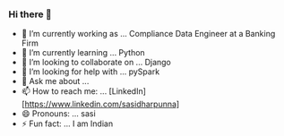 ### Hi there 👋


- 🔭 I’m currently working as ... Compliance Data Engineer at a Banking Firm
- 🌱 I’m currently learning ... Python
- 👯 I’m looking to collaborate on ... Django
- 🤔 I’m looking for help with ... pySpark
- 💬 Ask me about ... 
- 📫 How to reach me: ... [LinkedIn] [https://www.linkedin.com/sasidharpunna]
- 😄 Pronouns: ... sasi
- ⚡ Fun fact: ... I am Indian

